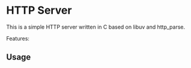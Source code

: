 HTTP Server
===========

This is a simple HTTP  server written in C based on libuv and http\_parse.

Features:


Usage
-----


